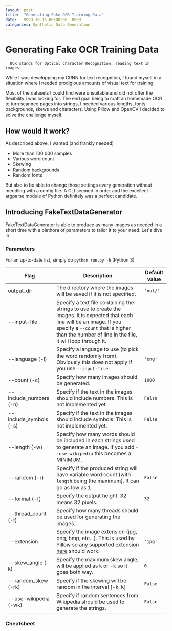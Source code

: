 ```yaml
---
layout: post
title:  "Generating Fake OCR Training Data"
date:   9999-10-15 00:00:00 -0500
categories: Synthetic Data Generation
---
```


# Generating Fake OCR Training Data

```
  OCR stands for Optical Character Recognition, reading text in images.
```

While I was developping my CRNN for text recognition, I found myself in a situation where I needed prodigious amounts of visual text for training.

Most of the datasets I could find were unsuitable and did not offer the flexibility I was looking for. The end goal being to craft an homemade OCR to turn scanned pages into strings, I needed various lengths, fonts, backgrounds, skews and characters. Using Pillow and OpenCV I decided to solve the challenge myself.

## How would it work?

As described above, I wanted (and frankly needed)

- More than 100 000 samples
- Various word count
- Skewing
- Random backgrounds
- Random fonts

But also to be able to change those settings every generation without meddling with a config file. A CLI seemed in order and the excellent argparse module of Python definitely was a perfect candidate.

## Introducing FakeTextDataGenerator

FakeTextDataGenerator is able to produce as many images as needed in a short time with a plethora of parameters to tailor it to your need. Let's dive in

### Parameters

For an up-to-date list, simply do `python run.py -h` (Python 3)

| Flag | Description | Default value |
|---|---|--|
| output_dir | The directory where the images will be saved if it is not specified. | `'out/'` |
| -\-input-file | Specify a text file containing the strings to use to create the images. It is expected that each line will be an image. If you specify a `--count` that is higher than the number of line in the file, it will loop through it. | |
| -\-language (-l) | Specify a language to use (to pick the word randomly from). Obviously this does not apply if you use `--input-file`. | `'eng'` |
| -\-count (-c) | Specify how many images should be generated. | `1000` |
| -\-include_numbers (-n) | Specify if the text in the images should include numbers. This is not implemented yet. | `False` |
| -\-include_symbols (-s) | Specify if the text in the images should include symbols. This is not implemented yet. | `False` |
| -\-length (-w) | Specify how many words should be included in each strings used to generate an image. If you add `--use-wikipedia` this becomes a MINIMUM. | |
| -\-random (-r) | Specify if the produced string will have variable word count (with `--length` being the maximum). It can go as low as 1. | `False` |
| -\-format (-f) | Specify the output height. 32 means 32 pixels. | `32` |
| -\-thread_count (-t) | Specify how many threads should be used for generating the images. | |
| -\-extension | Specify the image extension (jpg, png, bmp, etc...). This is used by Pillow so any supported extension [here](http://pillow.readthedocs.io/en/3.4.x/handbook/image-file-formats.html) should work. | `'jpg'` |
| -\-skew_angle (-k) | Specify the maximum skew angle, will be applied as k or -k so it goes both way. | `0` |
| -\-random_skew (-rk) | Specify if the skewing will be random in the interval [-k, k] | `False` |
| -\-use-wikipedia (-wk) | Specify if random sentences from Wikipedia should be used to generate the strings. | `False` |

### Cheatsheet
